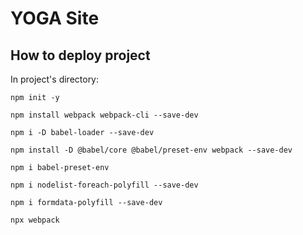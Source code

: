 # YOGA Site

## How to deploy project

In project's directory: 

`npm init -y`

`npm install webpack webpack-cli --save-dev`

`npm i -D babel-loader --save-dev`

`npm install -D @babel/core @babel/preset-env webpack --save-dev`

`npm i babel-preset-env`

`npm i nodelist-foreach-polyfill --save-dev`

`npm i formdata-polyfill --save-dev`

`npx webpack`
